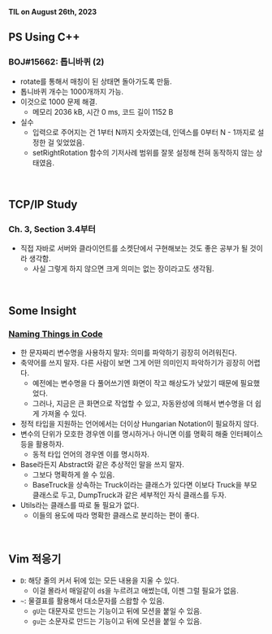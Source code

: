 **TIL on August 26th, 2023**

## PS Using C++
### BOJ#15662: 톱니바퀴 (2)
* rotate를 통해서 매칭이 된 상태면 돌아가도록 만듦.
* 톱니바퀴 개수는 1000개까지 가능.
* 이것으로 1000 문제 해결.
  - 메모리 2036 kB, 시간 0 ms, 코드 길이 1152 B
* 실수
  - 입력으로 주어지는 건 1부터 N까지 숫자였는데, 인덱스를 0부터 N - 1까지로 설정한 걸 잊었었음.
  - setRightRotation 함수의 기저사례 범위를 잘못 설정해 전혀 동작하지 않는 상태였음.

<br>

## TCP/IP Study
### Ch. 3, Section 3.4부터
* 직접 자바로 서버와 클라이언트를 소켓단에서 구현해보는 것도 좋은 공부가 될 것이라 생각함.
  - 사실 그렇게 하지 않으면 크게 의미는 없는 장이라고도 생각됨.

<br>

## Some Insight
### [Naming Things in Code](https://youtu.be/-J3wNP6u5YU)
* 한 문자짜리 변수명을 사용하지 말자: 의미를 파악하기 굉장히 어려워진다.
* 축약어를 쓰지 말자. 다른 사람이 보면 그게 어떤 의미인지 파악하기가 굉장히 어렵다.
  - 예전에는 변수명을 다 풀어쓰기엔 화면이 작고 해상도가 낮았기 때문에 필요했었다.
  - 그러나, 지금은 큰 화면으로 작업할 수 있고, 자동완성에 의해서 변수명을 더 쉽게 가져올 수 있다.
* 정적 타입을 지원하는 언어에서는 더이상 Hungarian Notation이 필요하지 않다.
* 변수의 단위가 모호한 경우엔 이를 명시하거나 아니면 이를 명확히 해줄 인터페이스 등을 활용하자.
  - 동적 타입 언어의 경우엔 이를 명시하자.
* Base라든지 Abstract와 같은 추상적인 말을 쓰지 말자.
  - 그보다 명확하게 쓸 수 있음.
  - BaseTruck을 상속하는 Truck이라는 클래스가 있다면 이보다 Truck을 부모 클래스로 두고, DumpTruck과 같은 세부적인 자식 클래스를 두자.
* Utils라는 클래스를 따로 둘 필요가 없다.
  - 이들의 용도에 따라 명확한 클래스로 분리하는 편이 좋다.

<br>

## Vim 적응기
* `D`: 해당 줄의 커서 뒤에 있는 모든 내용을 지울 수 있다.
  - 이걸 몰라서 매일같이 `d$`을 누르려고 애썼는데, 이젠 그럴 필요가 없음.
* `~`: 물결표를 활용해서 대소문자를 스왑할 수 있음.
  - `gU`는 대문자로 만드는 기능이고 뒤에 모션을 붙일 수 있음.
  - `gu`는 소문자로 만드는 기능이고 뒤에 모션을 붙일 수 있음.
